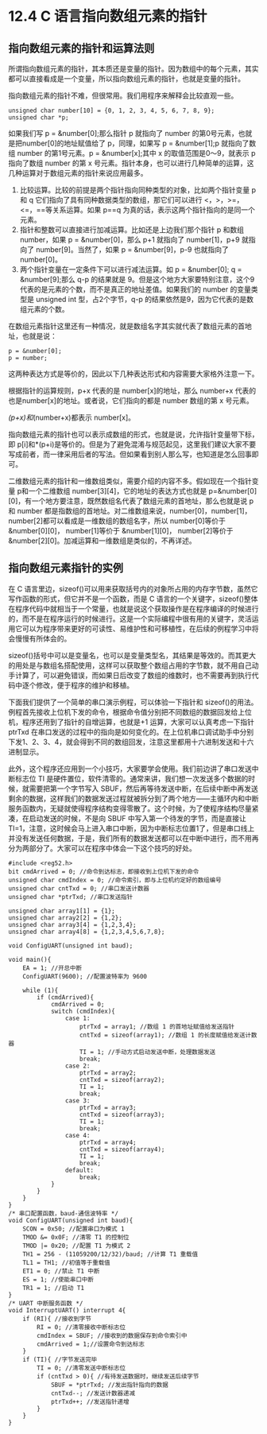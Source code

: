 # 12.4 C 语言指向数组元素的指针

## 指向数组元素的指针和运算法则

所谓指向数组元素的指针，其本质还是变量的指针。因为数组中的每个元素，其实都可以直接看成是一个变量，所以指向数组元素的指针，也就是变量的指针。

指向数组元素的指针不难，但很常用。我们用程序来解释会比较直观一些。 

```
unsigned char number[10] = {0, 1, 2, 3, 4, 5, 6, 7, 8, 9};
unsigned char *p;
```

如果我们写 p = &number[0];那么指针 p 就指向了 number 的第0号元素，也就是把number[0]的地址赋值给了 p，同理，如果写 p = &number[1];p 就指向了数组 number 的第1号元素。p = &number[x];其中 x 的取值范围是0～9，就表示 p 指向了数组 number 的第 x 号元素。指针本身，也可以进行几种简单的运算，这几种运算对于数组元素的指针来说应用最多。 
1. 比较运算。比较的前提是两个指针指向同种类型的对象，比如两个指针变量 p 和 q 它们指向了具有同种数据类型的数组，那它们可以进行 <，>，>=，<=，==等关系运算。如果 p==q 为真的话，表示这两个指针指向的是同一个元素。
2. 指针和整数可以直接进行加减运算。比如还是上边我们那个指针 p 和数组 number，如果 p = &number[0]，那么 p+1 就指向了 number[1]，p+9 就指向了 number[9]。当然了，如果 p = &number[9]，p-9 也就指向了 number[0]。
3. 两个指针变量在一定条件下可以进行减法运算。如 p = &number[0]; q = &number[9];那么 q-p 的结果就是 9。但是这个地方大家要特别注意，这个9代表的是元素的个数，而不是真正的地址差值。如果我们的 number 的变量类型是 unsigned int 型，占2个字节，q-p 的结果依然是9，因为它代表的是数组元素的个数。

在数组元素指针这里还有一种情况，就是数组名字其实就代表了数组元素的首地址，也就是说： 

```
p = &number[0];
p = number;
```

这两种表达方式是等价的，因此以下几种表达形式和内容需要大家格外注意一下。

根据指针的运算规则，p+x 代表的是 number[x]的地址，那么 number+x 代表的也是number[x]的地址。或者说，它们指向的都是 number 数组的第 x 号元素。

*(p+x)和*(number+x)都表示 number[x]。

指向数组元素的指针也可以表示成数组的形式，也就是说，允许指针变量带下标，即 p[i]和*(p+i)是等价的。但是为了避免混淆与规范起见，这里我们建议大家不要写成前者，而一律采用后者的写法。但如果看到别人那么写，也知道是怎么回事即可。

二维数组元素的指针和一维数组类似，需要介绍的内容不多。假如现在一个指针变量 p和一个二维数组 number[3][4]，它的地址的表达方式也就是 p=&number[0][0]，有一个地方要注意，既然数组名代表了数组元素的首地址，那么也就是说 p 和 number 都是指数组的首地址。对二维数组来说，number[0]，number[1]，number[2]都可以看成是一维数组的数组名字，所以 number[0]等价于 &number[0][0]， number[1]等价于 &number[1][0]， number[2]等价于&number[2][0]。加减运算和一维数组是类似的，不再详述。
 
## 指向数组元素指针的实例

在 C 语言里边，sizeof()可以用来获取括号内的对象所占用的内存字节数，虽然它写作函数的形式，但它并不是一个函数，而是 C 语言的一个关键字，sizeof()整体在程序代码中就相当于一个常量，也就是说这个获取操作是在程序编译的时候进行的，而不是在程序运行的时候进行。这是一个实际编程中很有用的关键字，灵活运用它可以为程序带来更好的可读性、易维护性和可移植性，在后续的例程学习中将会慢慢有所体会的。

sizeof()括号中可以是变量名，也可以是变量类型名，其结果是等效的。而其更大的用处是与数组名搭配使用，这样可以获取整个数组占用的字节数，就不用自己动手计算了，可以避免错误，而如果日后改变了数组的维数时，也不需要再到执行代码中逐个修改，便于程序的维护和移植。

下面我们提供了一个简单的串口演示例程，可以体验一下指针和 sizeof()的用法。例程首先接收上位机下发的命令，根据命令值分别把不同数组的数据回发给上位机，程序还用到了指针的自增运算，也就是+1 运算，大家可以认真考虑一下指针 ptrTxd 在串口发送的过程中的指向是如何变化的。在上位机串口调试助手中分别下发1、2、3、4，就会得到不同的数组回发，注意这里都用十六进制发送和十六进制显示。

此外，这个程序还应用到一个小技巧，大家要学会使用。我们前边讲了串口发送中断标志位 TI 是硬件置位，软件清零的。通常来讲，我们想一次发送多个数据的时候，就需要把第一个字节写入 SBUF，然后再等待发送中断，在后续中断中再发送剩余的数据，这样我们的数据发送过程就被拆分到了两个地方——主循环内和中断服务函数内，无疑就使得程序结构变得零散了。这个时候，为了使程序结构尽量紧凑，在启动发送的时候，不是向 SBUF 中写入第一个待发的字节，而是直接让 TI=1，注意，这时候会马上进入串口中断，因为中断标志位置1了，但是串口线上并没有发送任何数据，于是，我们所有的数据发送都可以在中断中进行，而不用再分为两部分了。大家可以在程序中体会一下这个技巧的好处。 

```
#include <reg52.h>
bit cmdArrived = 0; //命令到达标志，即接收到上位机下发的命令
unsigned char cmdIndex = 0; //命令索引，即与上位机约定好的数组编号
unsigned char cntTxd = 0; //串口发送计数器
unsigned char *ptrTxd; //串口发送指针

unsigned char array1[1] = {1};
unsigned char array2[2] = {1,2};
unsigned char array3[4] = {1,2,3,4};
unsigned char array4[8] = {1,2,3,4,5,6,7,8};

void ConfigUART(unsigned int baud);

void main(){
    EA = 1; //开总中断
    ConfigUART(9600); //配置波特率为 9600
   
    while (1){
        if (cmdArrived){
            cmdArrived = 0;
            switch (cmdIndex){
                case 1:
                    ptrTxd = array1; //数组 1 的首地址赋值给发送指针
                    cntTxd = sizeof(array1); //数组 1 的长度赋值给发送计数器
                    TI = 1; //手动方式启动发送中断，处理数据发送
                    break;
                case 2:
                    ptrTxd = array2;
                    cntTxd = sizeof(array2);
                    TI = 1;
                    break;
                case 3:
                    ptrTxd = array3;
                    cntTxd = sizeof(array3);
                    TI = 1;
                    break;
                case 4:
                    ptrTxd = array4;
                    cntTxd = sizeof(array4);
                    TI = 1;
                    break;
                default:
                    break;
            }
        }
    }
}
/* 串口配置函数，baud-通信波特率 */
void ConfigUART(unsigned int baud){
    SCON = 0x50; //配置串口为模式 1
    TMOD &= 0x0F; //清零 T1 的控制位
    TMOD |= 0x20; //配置 T1 为模式 2
    TH1 = 256 - (11059200/12/32)/baud; //计算 T1 重载值
    TL1 = TH1; //初值等于重载值
    ET1 = 0; //禁止 T1 中断
    ES = 1; //使能串口中断
    TR1 = 1; //启动 T1
}
/* UART 中断服务函数 */
void InterruptUART() interrupt 4{
    if (RI){ //接收到字节
        RI = 0; //清零接收中断标志位
        cmdIndex = SBUF; //接收到的数据保存到命令索引中
        cmdArrived = 1;//设置命令到达标志
    }
    if (TI){ //字节发送完毕
        TI = 0; //清零发送中断标志位
        if (cntTxd > 0){ //有待发送数据时，继续发送后续字节
            SBUF = *ptrTxd; //发出指针指向的数据
            cntTxd--; //发送计数器递减
            ptrTxd++; //发送指针递增
        }
    }
}
```

